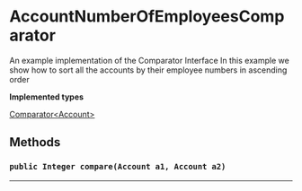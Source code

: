 # AccountNumberOfEmployeesComparator

An example implementation of the Comparator Interface
In this example we show how to sort all the accounts by their employee numbers in ascending order


**Implemented types**

[Comparator&lt;Account&gt;](Comparator&lt;Account&gt;)

## Methods
### `public Integer compare(Account a1, Account a2)`
---
